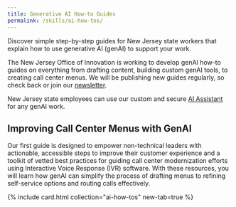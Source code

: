 ```yaml
---
title: Generative AI How-to Guides
permalink: /skills/ai-how-tos/
---
```


<div class="usa-alert usa-alert--info usa-alert--no-icon">
    <div class="usa-alert__body">
        <p class="usa-alert__text">Discover simple step-by-step guides for New Jersey state workers that explain how to use generative AI (genAI) to support your work.</p>
    </div>
</div>

The New Jersey Office of Innovation is working to develop genAI how-to guides on everything from drafting content, building custom genAI tools, to creating call center menus. We will be publishing new guides regularly, so check back or join our [newsletter](/signup/).

New Jersey state employees can use our custom and secure [AI Assistant](https://ai-assistant.nj.gov/) for any genAI work.

## Improving Call Center Menus with GenAI

Our first guide is designed to empower non-technical leaders with actionable, accessible steps to improve their customer experience and a toolkit of vetted best practices for guiding call center modernization efforts using Interactive Voice Response (IVR) software. With these resources, you will learn how genAI can simplify the process of drafting menus to refining self-service options and routing calls effectively.

{% include card.html collection="ai-how-tos" new-tab=true %}
